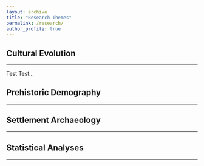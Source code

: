 ```yaml
---
layout: archive
title: "Research Themes"
permalink: /research/
author_profile: true
---
```


## Cultural Evolution
---
Test Test...

## Prehistoric Demography
---

## Settlement Archaeology
---

## Statistical Analyses
---












